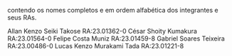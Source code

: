 contendo os nomes completos e em ordem
alfabética dos integrantes e seus RAs.

Allan Kenzo Seiki Takose RA:23.01362-0
César Shoity Kumakura RA:23.01564-0
Felipe Costa Muniz RA:23.01459-8
Gabriel Soares Teixeira RA:23.00486-0
Lucas Kenzo Murakami Tada RA:23.01221-8